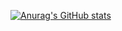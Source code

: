[![Anurag's GitHub stats](https://github-readme-stats.vercel.app/api?username=Harapecopecopeco)](https://github.com/anuraghazra/github-readme-stats)
